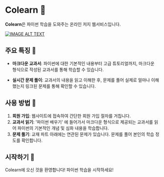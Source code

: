 # Colearn 🐍

**Colearn**은 파이썬 학습을 도와주는 온라인 저지 웹서비스입니다.



[![IMAGE ALT TEXT](http://img.youtube.com/vi/MdeQ8oB0Hgs/0.jpg)](http://www.youtube.com/watch?v=MdeQ8oB0Hgs "Video Title")




## 주요 특징 🌟

- **마크다운 교과서**: 파이썬에 대한 기본적인 내용부터 고급 튜토리얼까지, 마크다운 형식으로 작성된 교과서를 통해 학습할 수 있습니다.
  
- **실시간 문제 풀이**: 교과서의 내용을 읽고 이해한 후, 문제를 풀어 실제로 얼마나 이해했는지 링크된 문제를 통해 확인할 수 있습니다.

## 사용 방법 📖

1. **회원 가입**: 웹사이트에 접속하여 간단한 회원 가입 절차를 거칩니다.
2. **교과서 읽기**: '파이썬 배우기' 에 들어가서 마크다운 형식으로 제공되는 교과서를 읽어 파이썬의 기본적인 개념 및 심화 내용을 학습합니다.
3. **문제 풀기**: 교재 파트 아래에는  연관된 문제가 있습니다. 문제를 풀어 본인의 학습 정도를 확인합니다.

## 시작하기 🚀

Colearn에 오신 것을 환영합니다! 파이썬 학습을 시작하세요! 
